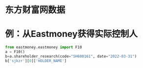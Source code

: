 # 东方财富网数据

# 例：从Eastmoney获得实际控制人

```python
from eastmoney.eastmoney import F10
a = F10()
b=a.shareholder_research(code="SH600161", date="2022-03-31")
b['sjkzr'][0]['HOLDER_NAME']
```